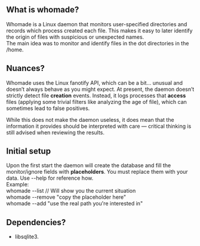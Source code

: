 ## What is whomade?

Whomade is a Linux daemon that monitors user-specified directories and records 
which process created each file. This makes it easy to later identify the origin 
of files with suspicious or unexpected names.    
The main idea was to monitor and identify files in the dot directories in the /home.

## Nuances?

Whomade uses the Linux fanotify API, which can be a bit… unusual and doesn’t 
always behave as you might expect. At present, the daemon doesn’t strictly 
detect file **creation** events. Instead, it logs processes that **access** 
files (applying some trivial filters like analyzing the age of file), which can 
sometimes lead to false positives.

While this does not make the daemon useless, it does mean that the information 
it provides should be interpreted with care — critical thinking is still 
advised when reviewing the results.

## Initial setup

Upon the first start the daemon will create the database and fill the monitor/ignore
fields with **placeholders**. You must replace them with your data. Use --help for reference how.    
Example:     
whomade --list // Will show you the current situation     
whomade --remove "copy the placeholder here"    
whomade --add "use the real path you're interested in"    

## Dependencies?

 - libsqlite3.
